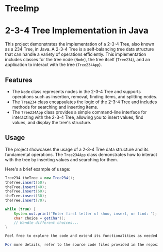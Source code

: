 # TreeImp

# 2-3-4 Tree Implementation in Java

This project demonstrates the implementation of a 2-3-4 Tree, also known as a 234 Tree, in Java. A 2-3-4 Tree is a self-balancing tree data structure that can handle a variety of operations efficiently. This implementation includes classes for the tree node (`Node`), the tree itself (`Tree234`), and an application to interact with the tree (`Tree234App`).

## Features

- The `Node` class represents nodes in the 2-3-4 Tree and supports operations such as insertion, removal, finding items, and splitting nodes.
- The `Tree234` class encapsulates the logic of the 2-3-4 Tree and includes methods for searching and inserting items.
- The `Tree234App` class provides a simple command-line interface for interacting with the 2-3-4 Tree, allowing you to insert values, find values, and display the tree's structure.

## Usage

The project showcases the usage of a 2-3-4 Tree data structure and its fundamental operations. The `Tree234App` class demonstrates how to interact with the tree by inserting values and searching for them.

Here's a brief example of usage:

```java
Tree234 theTree = new Tree234();
theTree.insert(50);
theTree.insert(40);
theTree.insert(60);
theTree.insert(30);
theTree.insert(70);

while (true) {
    System.out.print("Enter first letter of show, insert, or find: ");
    char choice = getChar();
    // Handle different choices...
}

Feel free to explore the code and extend its functionalities as needed. The 2-3-4 Tree is a balanced tree structure that efficiently manages data.

For more details, refer to the source code files provided in the repository.
